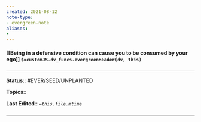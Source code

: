 ```yaml
---
created: 2021-08-12
note-type: 
- evergreen-note
aliases:
- 
---
```


#### [[Being in a defensive condition can cause you to be consumed by your ego]] `$=customJS.dv_funcs.evergreenHeader(dv, this)`



### <hr class="footnote"/>

**Status**:: #EVER/SEED/UNPLANTED 

**Topics**::  
	
**Last Edited**:: *`=this.file.mtime`*
	
### <hr class="references"/>
